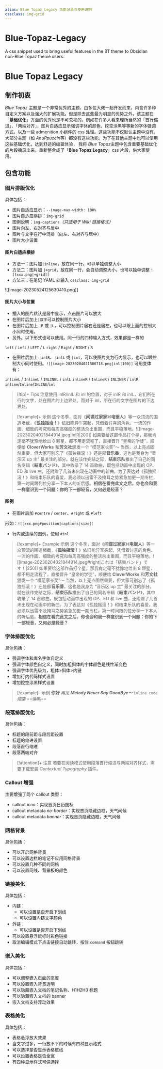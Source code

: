 ```yaml
---
alias: Blue Topaz Legacy 功能记录与使用说明
cssclass: img-grid
---
```

# Blue-Topaz-Legacy
A css snippet used to bring useful features in the BT theme to Obsidian non-Blue Topaz theme users.

# Blue Topaz Legacy
## 制作初衷
*Blue Topaz* 主题是一个非常优秀的主题，由多位大佬一起开发而来，内含许多种自定义方案以及强大的扩展功能。但是除去这些最为明显的优势之外，该主题在「**基础优化**」方面的优秀也是不可忽视的。例如在许多人看来理所当然的「首行缩进」、「两端对齐」，图片自适应显示强调字体的颜色、挖空涂黑等等新的字体强调方式，以及一些 admonition 小组件的 css 处理。这些功能不仅默认主题中没有，大部分主题（如 *AnuPpuccin*等）都没有这些功能。为了在其他主题中也可以使用这些基础优化，达到舒适的编辑体验， 我将 *Blue Topaz*主题中包含重要基础优化的片段摘录出来，重新整合成了「**Blue Topaz Legacy**」css 片段，供大家使用。

## 包含功能
### 图片排版优化
具体包括：
- 图片自适应显示：`--image-max-width: 100%`
- 图片自适应横排：`img-grid`
- 图例说明：`img-captions`*（只适用于 Wiki 链接格式）*
- 图片向左、右对齐与居中
- 图片与文字在行中混排（向左、右对齐与居中）
- 图片大小设置

#### 图片自适应横排
- 方法一：图片加`|inline`，放在同一行。可以单独调整大小
- 方法二：图片加 `|+grid`，放在同一行，会自动调整大小，也可以独单调整
  `![[xxx.png|+grid]]`
- 方法三：在笔记 YAML 处输入 `cssclass: img-grid`

![[image-20230524125630410.png]]

#### 图片大小与位置
- 插入的图片默认是居中显示，点击图片可以放大
- 在图片后加上`|数字`可以控制图片大小
- 在图片后加上 `|R` 或 `|L`，可以控制图片居右还是居左，也可以跟上面的控制大小同时使用。
- 另外，以下形式也可以使用。同一行的四种输入方式，效果都是一样的

`left` / `Left` / `LEFT` / `L`
`right` / `Right` / `RIGHT` / `R`
- 在图片后加上 `|inlR`、`|inlL` 或 `|inl`，可以使图片变为行内显示，也可以跟控制大小同时使用。`![[image-20230204021300718.png|inl|100]]` 可用变体有： 

`inlineL` / `InlineL` / `INLINEL` / `inlL`
`inlineR` / `InlineR` / `INLINER` / `inlR`
`inline`/`Inline`/`INLINE`/`inl`
> [!tip]+ Tips
> 注意使用 inlR/inlL 和 inl 的位置，对于 inlR 和 inlL，它们所在行的文字，处在图片的上边界处。而对于 inl，所在行的文字在图片的下边界处。

> [!example]+ 示例
> 这个冬季，面对《**间谍过家家**》《**电锯人**》等一众顶流的围追堵截，《**孤独摇滚！**》依旧能异军突起，凭借着讨喜的角色、一流的作画、细致的考究和每周高强度的整活杀出重围，而且平稳落地。![[image-20230204021844914.jpeg|inlR|200]] 如果要给这部作品打个星，那我肯定毫不犹豫地给出 8 颗星，都不用走流程了，直接晋升 “皇帝的学徒”，顺便给 **CloverWorks** 和**芳文社**颁发一个 “模范家长奖”～ 
> 当然，以上亮点固然重要，但大家可别忘了《孤独摇滚！》还是部**音乐番**，这也是我身为 “音乐区 up 主” 最关注的部分。就在该作完结之际，**结束乐队**推出了自己的同名专辑《**結束バンド**》，其中收录了 14 首歌曲，既包括动画中出现的 OP、ED 和 live 曲，还附赠了几首未出现在动画中的新曲。为了表达对《孤独摇滚！》和结束乐队的喜爱，我必须以迅雷不及掩耳之势紧急加更一期专栏，第一时间跟列位分享一下本人的听后感。**相信在看完此文之后，你也会和我一样意识到一个问题：你的下一部轻音，又何必是轻音？**

#### 图例
- 在图片后加 `#centre` / `center`、`#right` 或 `#left`  

形如：`![[xxx.png#position|captions|size]]`
- 行内或连续的图例，使用 `#inl`

> [!example]+ Example 示例
> 这个冬季，面对《**间谍过家家**》《**电锯人**》等一众顶流的围追堵截，《**孤独摇滚！**》依旧能异军突起，凭借着讨喜的角色、一流的作画、细致的考究和每周高强度的整活杀出重围，而且平稳落地。![[image-20230204021844914.jpeg#right|これは「结束バンド」です！|250]] 如果要给这部作品打个星，那我肯定毫不犹豫地给出 8 颗星，都不用走流程了，直接晋升 “皇帝的学徒”，顺便给 **CloverWorks** 和**芳文社**颁发一个 “模范家长奖”～ 
> 当然，以上亮点固然重要，但大家可别忘了《孤独摇滚！》还是部**音乐番**，这也是我身为 “音乐区 up 主” 最关注的部分。就在该作完结之际，**结束乐队**推出了自己的同名专辑《**結束バンド**》，其中收录了 14 首歌曲，既包括动画中出现的 OP、ED 和 live 曲，还附赠了几首未出现在动画中的新曲。为了表达对《孤独摇滚！》和结束乐队的喜爱，我必须以迅雷不及掩耳之势紧急加更一期专栏，第一时间跟列位分享一下本人的听后感。**相信在看完此文之后，你也会和我一样意识到一个问题：你的下一部轻音，又何必是轻音？**

### 字体排版优化
具体包括：
- 强调字体和库名字体自定义
- 强调字体颜色自定义，同时加粗斜体的字体颜色是线性渐变色
- 强调字体优先级为，粗体>斜体>内链
- 增加行内代码样式设置
- 增加挖空涂黑样式设置

> [!example]- 示例
> **你好**
> *再见*
> ***Melody Never Say GoodBye～***
> `inline code`
>  *~~挖空~~* 
> ==~~涂黑~~==

### 段落排版优化
具体包括：
- 标题的段前距与段后距设置
- 标题的缩进设置
- 段落首行缩进
- 段落两端对齐

> [!attention]+ 注意
> 若要在阅读模式使用段落首行缩进与两端对齐样式，需要下载安装 *Contextual Typography* 插件。

### Callout 增强
主要增强了两个 callout 类型：
- callout *icon*：实现首页日历图标
- callout metadata *no-border*：实现首页隐藏边框，天气问候
-  callout metadata *banner*：实现首页隐藏边框，天气问候

### 网格背景
具体包括：
- 可以开启网格背景
- 可以设置边栏的笔记不应用网格背景
- 可以设置几种不同的网格
- 可以设置网线、背景板的颜色

### 链接美化
具体包括：
- 内链：
    - 可以设置是否开启下划线
    - 可以设置内链文字颜色
- 外链：
    - 可以设置是否开启下划线
- 可以设置悬浮鼠标时彩色链接
- 取消编辑模式下点击链接自动跳转，按住 `command` 按钮跳转

### 嵌入美化
具体包括：
- 可以调整嵌入页面的高度
- 可以设置嵌入背景透明
- 可以隐藏嵌入文档的笔记名称、H1H2H3 标题
- 可以隐藏嵌入文档的 banner
- 嵌入文档支持浮动效果

### 表格美化
具体包括：
- 表格悬浮放大效果
- 当文字过多，一行放不下的时候有四种显示格式
- 可以选择是否显示表格框线
- 可以设置表格是否全宽
- 有四种显示样式可供选择
